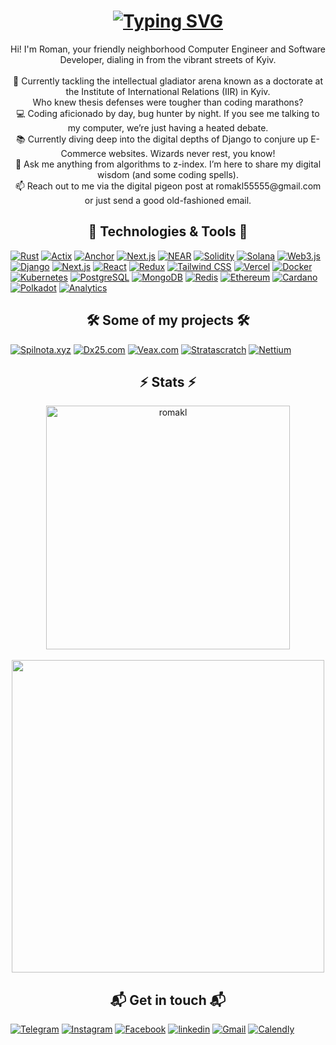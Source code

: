 <h1 align="center">
<a href="https://git.io/typing-svg"><img src="https://readme-typing-svg.herokuapp.com?font=Fira+Code&weight=600&pause=1000&center=true&vCenter=true&random=false&width=950&separator=%3C&lines=Hi%2C+my+name+is+Roman!%3CLike+a+true+Roman%2C+I+build+empires+%E2%80%93+digital+ones%3CSome+say+all+roads+lead+to+Rome;+I+say+all+blocks+lead+to+decentralization.%3CIn+Web3+we+trust%2C+until+the+gas+fees+are+too+much+%3CThey+told+me+Web3+could+be+a+scam%2C+so+I+decided+to+make+it+a+reality+%3CFrom+the+Forum+to+the+blockchain+%E2%80%93+Roman+by+heart" alt="Typing SVG" /></a>
</h1>

<p align="center">
Hi! I'm Roman, your friendly neighborhood Computer Engineer and Software Developer, dialing in from the vibrant streets of Kyiv.
  <br>
  <br>
🔬 Currently tackling the intellectual gladiator arena known as a doctorate at the Institute of International Relations (IIR) in Kyiv. 
  <br>
Who knew thesis defenses were tougher than coding marathons?
  <br>
💻 Coding aficionado by day, bug hunter by night. If you see me talking to my computer, we’re just having a heated debate.
  <br>
📚 Currently diving deep into the digital depths of Django to conjure up E-Commerce websites. Wizards never rest, you know!
  <br>
💬 Ask me anything from algorithms to z-index. I’m here to share my digital wisdom (and some coding spells).
  <br>
📫 Reach out to me via the digital pigeon post at romakl55555@gmail.com or just send a good old-fashioned email.
<h2 align="center">🔧 Technologies & Tools 🔧</h2>
  
[![Rust](https://img.shields.io/badge/-Rust-000000?style=for-the-badge&logo=Rust&logoColor=DE4C34)](https://www.rust-lang.org/)
[![Actix](https://img.shields.io/badge/-Actix-000000?style=for-the-badge&logo=actix&logoColor=9D1B7F)](https://actix.rs/)
[![Anchor](https://img.shields.io/badge/-Anchor-000000?style=for-the-badge&logo=anchor&logoColor=0B6FCF)](https://www.anchor-lang.com/)
[![Next.js](https://img.shields.io/badge/-Next.js-000000?style=for-the-badge&logo=Next.js&logoColor=00C7B7)](https://nextjs.org/)
[![NEAR](https://img.shields.io/badge/-NEAR-000000?style=for-the-badge&logo=NEAR&logoColor=00C1DE)](https://near.org/)
[![Solidity](https://img.shields.io/badge/-Solidity-000000?style=for-the-badge&logo=solidity&logoColor=6A4C93)](https://soliditylang.org/)
[![Solana](https://img.shields.io/badge/-Solana-000000?style=for-the-badge&logo=Solana&logoColor=00FFBD)](https://solana.com/)
[![Web3.js](https://img.shields.io/badge/-Web3.js-000000?style=for-the-badge&logo=Web3.js&logoColor=F16821)](https://web3js.readthedocs.io/)
[![Django](https://img.shields.io/badge/-Django-000000?style=for-the-badge&logo=Django&logoColor=092E20)](https://www.djangoproject.com/)
[![Next.js](https://img.shields.io/badge/-Next.js-000000?style=for-the-badge&logo=Next.js&logoColor=00C7B7)](https://nextjs.org/)
[![React](https://img.shields.io/badge/-React-000000?style=for-the-badge&logo=React&logoColor=61DAFB)](https://reactjs.org/)
[![Redux](https://img.shields.io/badge/-Redux-000000?style=for-the-badge&logo=Redux&logoColor=764ABC)](https://redux.js.org/)
[![Tailwind CSS](https://img.shields.io/badge/-Tailwind%20CSS-000000?style=for-the-badge&logo=Tailwind%20CSS&logoColor=38B2AC)](https://tailwindcss.com/)
[![Vercel](https://img.shields.io/badge/-Vercel-000000?style=for-the-badge&logo=Vercel&logoColor=000000)](https://vercel.com/)
[![Docker](https://img.shields.io/badge/-Docker-000000?style=for-the-badge&logo=Docker&logoColor=2496ED)](https://www.docker.com/)
[![Kubernetes](https://img.shields.io/badge/-Kubernetes-000000?style=for-the-badge&logo=Kubernetes&logoColor=326CE5)](https://kubernetes.io/)
[![PostgreSQL](https://img.shields.io/badge/-PostgreSQL-000000?style=for-the-badge&logo=PostgreSQL&logoColor=336791)](https://www.postgresql.org/)
[![MongoDB](https://img.shields.io/badge/-MongoDB-000000?style=for-the-badge&logo=MongoDB&logoColor=47A248)](https://www.mongodb.com/)
[![Redis](https://img.shields.io/badge/-Redis-000000?style=for-the-badge&logo=Redis&logoColor=DC382D)](https://redis.io/)
[![Ethereum](https://img.shields.io/badge/-Ethereum-000000?style=for-the-badge&logo=Ethereum&logoColor=3C3C3D)](https://ethereum.org/)
[![Cardano](https://img.shields.io/badge/-Cardano-000000?style=for-the-badge&logo=Cardano&logoColor=00FFBD)](https://cardano.org/)
[![Polkadot](https://img.shields.io/badge/-Polkadot-000000?style=for-the-badge&logo=Polkadot&logoColor=E6007A)](https://polkadot.network/)
[![Analytics](https://img.shields.io/badge/-Analytics-000000?style=for-the-badge&logo=Analytics&logoColor=00FFC2)](https://www.analytics.com/)


<h2 align="center">🛠️ Some of my projects 🛠️</h2>

[![Spilnota.xyz](https://img.shields.io/badge/-Spilnota.xyz-000000?style=for-the-badge&logo=ethereum&logoColor=6A4C93)](https://spilnota.xyz/)
[![Dx25.com](https://img.shields.io/badge/-Dx25.com-000000?style=for-the-badge&logo=cardano&logoColor=00FFBD)](https://dx25.com/)
[![Veax.com](https://img.shields.io/badge/-Veax.com-000000?style=for-the-badge&logo=polkadot&logoColor=E6007A)](https://veax.com/)
[![Stratascratch](https://img.shields.io/badge/-Stratascratch-000000?style=for-the-badge&logo=analytics&logoColor=00FFC2)](https://www.stratascratch.com/)
[![Nettium](https://img.shields.io/badge/-Nettium-000000?style=for-the-badge&logo=Adminer&logoColor=FF8800)](https://www.nettium.net/)

<h2 align="center">⚡ Stats ⚡</h2>
<div align=center>
    <a href="https://github.com/denvercoder1/github-readme-streak-stats" title="Go to Source">
      <img width=390 src="https://streak-stats.demolab.com/?user=romakl&theme=react&border=61dafb&hide_border=true" alt="romakl" />
    </a>
  <br>
    <br>
  <img src="https://github-readme-activity-graph.vercel.app/graph?username=romakl&theme=react-dark&bg_color=20232a&hide_border=true" width="500px">
</div>

<h2 align="center"> 📬 Get in touch 📬</h2>

[![Telegram](https://img.shields.io/badge/-Telegram-000000?style=for-the-badge&logo=telegram&logoColor=2CA5E0)](https://t.me/romainkl)
[![Instagram](https://img.shields.io/badge/-Instagram-000000?style=for-the-badge&logo=instagram&logoColor=E4405F)](https://www.instagram.com/romain_kliuiev/)
[![Facebook](https://img.shields.io/badge/-Facebook-000000?style=for-the-badge&logo=facebook&logoColor=1877F2)](https://www.facebook.com/Romainkliuiev/)
[![linkedin](https://img.shields.io/badge/-linkedin-000000?style=for-the-badge&logo=linkedin&logoColor=0A66C2)](https://www.linkedin.com/in/roman-kliuiev-605a0114b)
[![Gmail](https://img.shields.io/badge/-Gmail-000000?style=for-the-badge&logo=gmail&logoColor=EA4335)](https://mailhide.io/e/t0ToVKfS)
[![Calendly](https://img.shields.io/badge/-Book%20a%20call-000000?style=for-the-badge&logo=googlecalendar&logoColor=#4285F4)](https://calendly.com/romainkl)
